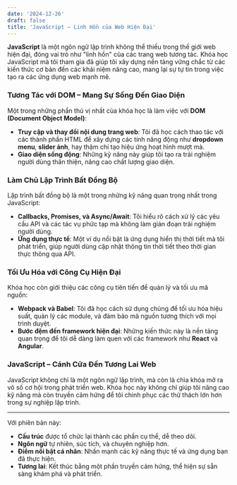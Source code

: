 ```yaml
---
date: '2024-12-26'
draft: false
title: 'JavaScript – Linh Hồn của Web Hiện Đại'
---
```


**JavaScript** là một ngôn ngữ lập trình không thể thiếu trong thế giới web hiện đại, đóng vai trò như "linh hồn" của các trang web tương tác. Khóa học JavaScript mà tôi tham gia đã giúp tôi xây dựng nền tảng vững chắc từ các kiến thức cơ bản đến các khái niệm nâng cao, mang lại sự tự tin trong việc tạo ra các ứng dụng web mạnh mẽ.

### Tương Tác với DOM – Mang Sự Sống Đến Giao Diện
Một trong những phần thú vị nhất của khóa học là làm việc với **DOM (Document Object Model)**:
- **Truy cập và thay đổi nội dung trang web**: Tôi đã học cách thao tác với các thành phần HTML để xây dựng các tính năng động như **dropdown menu**, **slider ảnh**, hay thậm chí tạo hiệu ứng hoạt hình mượt mà.
- **Giao diện sống động**: Những kỹ năng này giúp tôi tạo ra trải nghiệm người dùng thân thiện, nâng cao chất lượng giao diện.

### Làm Chủ Lập Trình Bất Đồng Bộ
Lập trình bất đồng bộ là một trong những kỹ năng quan trọng nhất trong JavaScript:
- **Callbacks, Promises, và Async/Await**: Tôi hiểu rõ cách xử lý các yêu cầu API và các tác vụ phức tạp mà không làm gián đoạn trải nghiệm người dùng.
- **Ứng dụng thực tế**: Một ví dụ nổi bật là ứng dụng hiển thị thời tiết mà tôi phát triển, giúp người dùng cập nhật thông tin thời tiết theo thời gian thực thông qua API.

### Tối Ưu Hóa với Công Cụ Hiện Đại
Khóa học còn giới thiệu các công cụ tiên tiến để quản lý và tối ưu mã nguồn:
- **Webpack và Babel**: Tôi đã học cách sử dụng chúng để tối ưu hóa hiệu suất, quản lý các module, và đảm bảo mã nguồn tương thích với mọi trình duyệt.
- **Bước đệm đến framework hiện đại**: Những kiến thức này là nền tảng quan trọng để tôi dễ dàng làm quen với các framework như **React** và **Angular**.

### JavaScript – Cánh Cửa Đến Tương Lai Web
JavaScript không chỉ là một ngôn ngữ lập trình, mà còn là chìa khóa mở ra vô số cơ hội trong phát triển web. Khóa học này không chỉ giúp tôi nâng cao kỹ năng mà còn truyền cảm hứng để tôi chinh phục các thử thách lớn hơn trong sự nghiệp lập trình.

---

Với phiên bản này:
- **Cấu trúc** được tổ chức lại thành các phần cụ thể, dễ theo dõi.
- **Ngôn ngữ** tự nhiên, súc tích, và chuyên nghiệp hơn.
- **Điểm nổi bật cá nhân**: Nhấn mạnh các kỹ năng thực tế và ứng dụng bạn đã thực hiện.
- **Tương lai**: Kết thúc bằng một phần truyền cảm hứng, thể hiện sự sẵn sàng khám phá và phát triển. 
